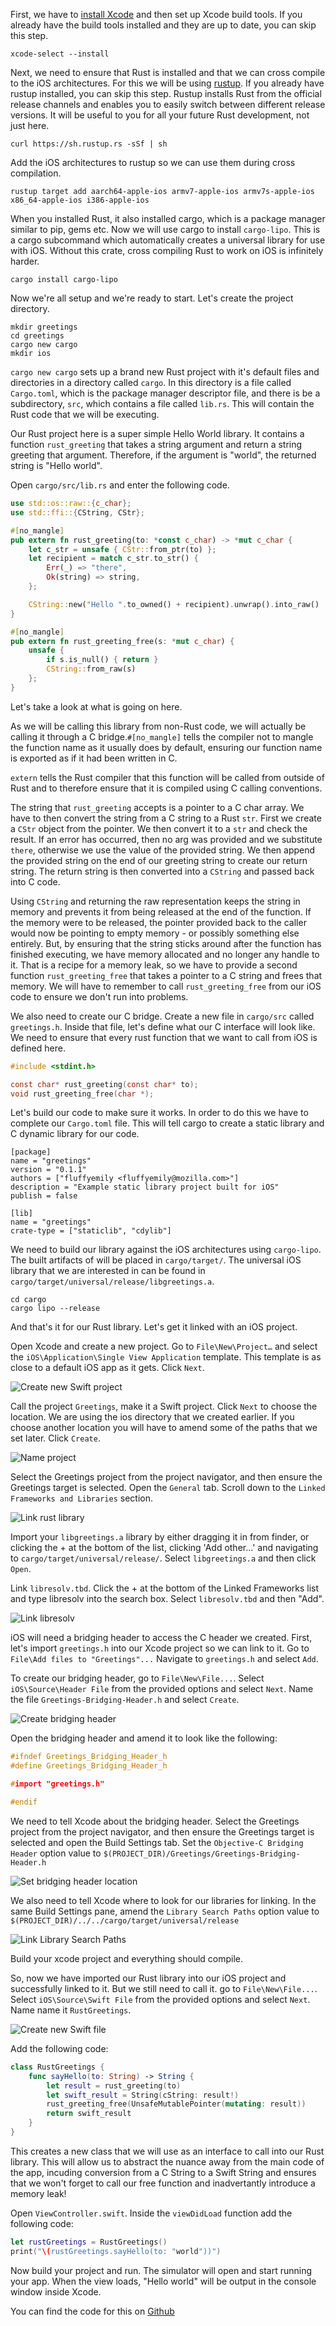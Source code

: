 First, we have to [install Xcode](https://itunes.apple.com/us/app/xcode/id497799835?ls=1&amp;mt=12) and then set up Xcode build tools. If you already have the build tools installed and they are up to date, you can skip this step.
```
xcode-select --install
```

Next, we need to ensure that Rust is installed and that we can cross compile to the iOS architectures. For this we will be using [rustup](https://www.rustup.rs/). If you already have rustup installed, you can skip this step. Rustup installs Rust from the official release channels and enables you to easily switch between different release versions. It will be useful to you for all your future Rust development, not just here.
```
curl https://sh.rustup.rs -sSf | sh
```

Add the iOS architectures to rustup so we can use them during cross compilation.
```
rustup target add aarch64-apple-ios armv7-apple-ios armv7s-apple-ios x86_64-apple-ios i386-apple-ios
```

When you installed Rust, it also installed cargo, which is a package manager similar to pip, gems etc. Now we will use cargo to install `cargo-lipo`. This is a cargo subcommand which automatically creates a universal library for use with iOS. Without this crate, cross compiling Rust to work on iOS is infinitely harder.
```
cargo install cargo-lipo
```

Now we're all setup and we're ready to start. Let's create the project directory.
```
mkdir greetings
cd greetings
cargo new cargo
mkdir ios

```

`cargo new cargo` sets up a brand new Rust project with it's default files and directories in a directory called `cargo`. In this directory is a file called `Cargo.toml`, which is the package manager descriptor file, and there is be a subdirectory, `src`, which contains a file called `lib.rs`. This will contain the Rust code that we will be executing.

Our Rust project here is a super simple Hello World library. It contains a function `rust_greeting` that takes a string argument and return a string greeting that argument. Therefore, if the argument is "world", the returned string is "Hello world".

Open `cargo/src/lib.rs` and enter the following code.

```rust
use std::os::raw::{c_char};
use std::ffi::{CString, CStr};

#[no_mangle]
pub extern fn rust_greeting(to: *const c_char) -> *mut c_char {
    let c_str = unsafe { CStr::from_ptr(to) };
    let recipient = match c_str.to_str() {
        Err(_) => "there",
        Ok(string) => string,
    };

    CString::new("Hello ".to_owned() + recipient).unwrap().into_raw()
}

#[no_mangle]
pub extern fn rust_greeting_free(s: *mut c_char) {
    unsafe {
        if s.is_null() { return }
        CString::from_raw(s)
    };
}
```

Let's take a look at what is going on here.

As we will be calling this library from non-Rust code, we will actually be calling it through a C bridge.`#[no_mangle]` tells the compiler not to mangle the function name as it usually does by default, ensuring our function name is exported as if it had been written in C.

`extern` tells the Rust compiler that this function will be called from outside of Rust and to therefore ensure that it is compiled using C calling conventions.

The string that `rust_greeting` accepts is a pointer to a C char array. We have to then convert the string from a C string to a Rust `str`. First we create a `CStr` object from the pointer. We then convert it to a `str` and check the result. If an error has occurred, then no arg was provided and we substitute `there`, otherwise we use the value of the provided string. We then append the provided string on the end of our greeting string to create our return string. The return string is then converted into a `CString` and passed back into C code.

Using `CString` and returning the raw representation keeps the string in memory and prevents it from being released at the end of the function. If the memory were to be released, the pointer provided back to the caller would now be pointing to empty memory - or possibly something else entirely. But, by ensuring that the string sticks around after the function has finished executing, we have memory allocated and no longer any handle to it. That is a recipe for a memory leak, so we have to provide a second function `rust_greeting_free` that takes a pointer to a C string and frees that memory. We will have to remember to call `rust_greeting_free` from our iOS code to ensure we don't run into problems.

We also need to create our C bridge. Create a new file in `cargo/src` called `greetings.h`. Inside that file, let's define what our C interface will look like. We need to ensure that every rust function that we want to call from iOS is defined here.
```C
#include <stdint.h>

const char* rust_greeting(const char* to);
void rust_greeting_free(char *);
```

Let's build our code to make sure it works. In order to do this we have to complete our `Cargo.toml` file. This will tell cargo to create a static library and C dynamic library for our code.

```
[package]
name = "greetings"
version = "0.1.1"
authors = ["fluffyemily <fluffyemily@mozilla.com>"]
description = "Example static library project built for iOS"
publish = false

[lib]
name = "greetings"
crate-type = ["staticlib", "cdylib"]
```

We need to build our library against the iOS architectures using `cargo-lipo`. The built artifacts of will be placed in `cargo/target/`. The universal iOS library that we are interested in can be found in `cargo/target/universal/release/libgreetings.a`.

```
cd cargo
cargo lipo --release
```

And that's it for our Rust library. Let's get it linked with an iOS project.

Open Xcode and create a new project. Go to `File\New\Project…` and select the `iOS\Application\Single View Application` template. This template is as close to a default iOS app as it gets. Click `Next`.

![Create new Swift project](https://github.com/mozilla/firefox-browser-architecture/blogs/assets/2017-09-06-rust-on-ios-new-project.png)

Call the project `Greetings`, make it a Swift project. Click `Next` to choose the location. We are using the  ios directory that we created earlier. If you choose another location you will have to amend some of the paths that we set later. Click `Create`.

![Name project](https://github.com/mozilla/firefox-browser-architecture/blogs/assets/2017-09-06-rust-on-ios-name-project.png)

Select the Greetings project from the project navigator, and then ensure the Greetings target is selected. Open the `General` tab. Scroll down to the `Linked Frameworks and Libraries` section.

![Link rust library](https://github.com/mozilla/firefox-browser-architecture/blogs/assets/2017-09-06-rust-on-ios-link-libs.png)

Import your `libgreetings.a` library by either dragging it in from finder, or clicking the + at the bottom of the list, clicking 'Add other...' and navigating to `cargo/target/universal/release/`. Select `libgreetings.a` and then click `Open`.

Link `libresolv.tbd`. Click the + at the bottom of the Linked Frameworks list and type libresolv into the search box. Select `libresolv.tbd` and then "Add".

![Link libresolv](https://github.com/mozilla/firefox-browser-architecture/blogs/assets/2017-09-06-rust-on-ios-link-libresolv.png)

iOS will need a bridging header to access the C header we created. First, let's import `greetings.h` into our Xcode project so we can link to it. Go to `File\Add files to "Greetings"...` Navigate to `greetings.h` and select `Add`.

To create our bridging header, go to `File\New\File...`. Select `iOS\Source\Header File` from the provided options and select `Next`. Name the file `Greetings-Bridging-Header.h` and select `Create`.

![Create bridging header](https://github.com/mozilla/firefox-browser-architecture/blogs/assets/2017-09-06-rust-on-ios-bridging-header.png)

Open the bridging header and amend it to look like the following:
```C
#ifndef Greetings_Bridging_Header_h
#define Greetings_Bridging_Header_h

#import "greetings.h"

#endif
```

We need to tell Xcode about the bridging header. Select the Greetings project from the project navigator, and then ensure the Greetings target is selected and open the Build Settings tab. Set the `Objective-C Bridging Header` option value to `$(PROJECT_DIR)/Greetings/Greetings-Bridging-Header.h`

![Set bridging header location](https://github.com/mozilla/firefox-browser-architecture/blogs/assets/2017-09-06-rust-on-ios-build-settings-header.png)

We also need to tell Xcode where to look for our libraries for linking. In the same Build Settings pane, amend the `Library Search Paths` option value to `$(PROJECT_DIR)/../../cargo/target/universal/release`

![Link Library Search Paths](https://github.com/mozilla/firefox-browser-architecture/blogs/assets/2017-09-06-rust-on-ios-build-settings-search-paths.png)

Build your xcode project and everything should compile.

So, now we have imported our Rust library into our iOS project and successfully linked to it. But we still need to call it. go to `File\New\File...`. Select `iOS\Source\Swift File` from the provided options and select `Next`. Name name it `RustGreetings`.

![Create new Swift file](https://github.com/mozilla/firefox-browser-architecture/blogs/assets/2017-09-06-rust-on-ios-new-swift.png)

Add the following code:
```swift
class RustGreetings {
    func sayHello(to: String) -> String {
        let result = rust_greeting(to)
        let swift_result = String(cString: result!)
        rust_greeting_free(UnsafeMutablePointer(mutating: result))
        return swift_result
    }
}
```
This creates a new class that we will use as an interface to call into our Rust library. This will allow us to abstract the nuance away from the main code of the app, incuding conversion from a C String to a Swift String and ensures that we won't forget to call our free function and inadvertantly introduce a memory leak!

Open `ViewController.swift`. Inside the `viewDidLoad` function add the following code:
```swift
let rustGreetings = RustGreetings()
print("\(rustGreetings.sayHello(to: "world"))")
```

Now build your project and run. The simulator will open and start running your app. When the view loads, "Hello world" will be output in the console window inside Xcode.

You can find the code for this on [Github](https://github.com/fluffyemily/cross-platform-rust)
